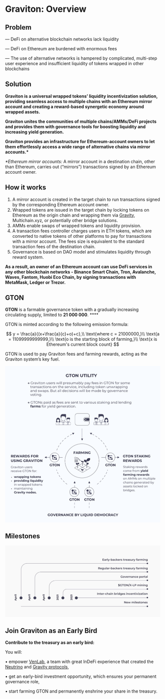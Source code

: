 # Graviton: Overview

## Problem 

— DeFi on alternative blockchain networks lack liquidity

— DeFi on Ethereum are burdened with enormous fees

— The use of alternative networks is hampered by complicated, multi-step user experience and insufficient liquidity of tokens wrapped in other blockchains

## Solution

**Graviton is a universal wrapped tokens’ liquidity incentivization solution, providing seamless access to multiple chains with an Ethereum mirror account and creating a reward-based synergetic economy around wrapped assets.**

**Graviton unites the communities of multiple chains/AMMs/DeFi projects and provides them with governance tools for boosting liquidity and increasing yield generation.**

**Graviton provides an infrastructure for Ethereum-account owners to let them effortlessly access a wide range of alternative chains via mirror accounts.\***

_\*Ethereum mirror accounts:_ A mirror account in a destination chain, other than Ethereum, carries out \(“mirrors”\) transactions signed by an Ethereum account owner.



## How it works

1. A mirror account is created in the target chain to run transactions signed by the corresponding Ethereum account owner.
2. Wrapped tokens are issued in the target chain by locking tokens on Ethereum as the origin chain and wrapping them via [Gravity](https://gravity.tech), Multichain.xyz, or potentially other bridge solutions.
3. AMMs enable swaps of wrapped tokens and liquidity provision.
4. A transaction fees controller charges users in ETH tokens, which are converted to native tokens of other platforms to pay for transactions with a mirror account. The fees size is equivalent to the standard transaction fees of the destination chain.
5. Governance is based on DAO model and stimulates liquidity through reward system.

**As a result, an owner of an Ethereum account can use DeFi services in any other blockchain networks - Binance Smart Chain, Tron, Avalanche, Waves, Fantom, Huobi Eco Chain, by signing transactions with MetaMask, Ledger or Trezor.**

## GTON

**GTON** is a farmable governance token with a gradually increasing circulating supply, limited to **21 000 000**. ****

GTON is minted according to the following emission formula:

$$
y = \frac{a}{(x+\frac{a}{c}+o)+c},\\
\text{where c = 21000000,}\\ 
\text{a = 11099999999999,}\\ 
\text{o is the starting block of farming,}\\
\text{x is Ethereum's current block count}
$$

GTON is used to pay Graviton fees and farming rewards, acting as the Graviton system’s key fuel.

![](.gitbook/assets/gton_utility.png)

## Milestones

![](.gitbook/assets/2021-03-31-23.17.38.jpg)

## Join Graviton as an Early Bird

**Contribute to the treasury as an early bird:**

You will:

• empower [VenLab](https://venlab.dev), a team with great InDeFi experience that created the [Neutrino](https://neutrino.at) and [Gravity protocols](https://gravity.tech), 

• get an early-bird investment opportunity, which ensures your permanent governance role,

• start farming GTON and permanently enshrine your share in the treasury.

